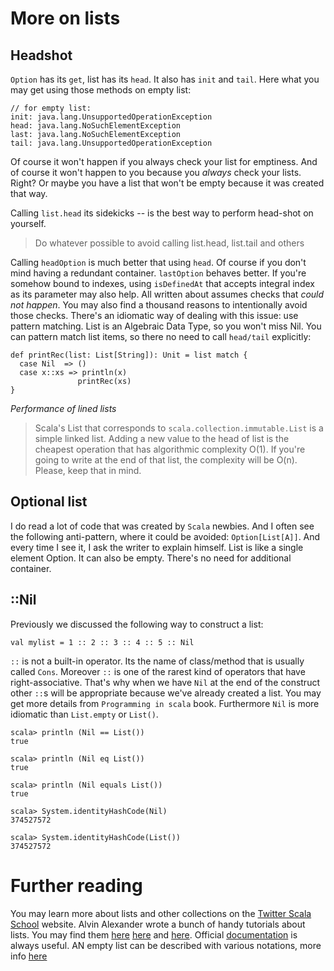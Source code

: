 More on lists
=============

## Headshot
`Option` has its `get`, list has its `head`. It also has `init` and `tail`.
Here what you may get using those methods on empty list:

    // for empty list:
    init: java.lang.UnsupportedOperationException
    head: java.lang.NoSuchElementException
    last: java.lang.NoSuchElementException
    tail: java.lang.UnsupportedOperationException

Of course it won't happen if you always check your list for emptiness. And of
course it won't happen to you because you *always* check your lists. Right?
Or maybe you have a list that won't be empty because it was created that way.

Calling `list.head` its sidekicks -- is the best way to perform head-shot on
yourself.

> Do whatever possible to avoid calling list.head, list.tail and others

Calling `headOption` is much better that using `head`. Of course if you don't
mind having a redundant container. `lastOption` behaves better. If you're
somehow bound to indexes, using `isDefinedAt` that accepts integral index as its
parameter may also help. All written about assumes checks that *could not
happen*. You may also find a thousand reasons to intentionally avoid those
checks. There's an idiomatic way of dealing with this issue: use pattern
matching. List is an Algebraic Data Type, so you won't miss Nil. You
can pattern match list items, so there no need to call `head/tail` explicitly:

    def printRec(list: List[String]): Unit = list match {
      case Nil  => ()
      case x::xs => println(x)
                   printRec(xs)
    }

*Performance of lined lists*
> Scala's List that corresponds to `scala.collection.immutable.List` is a
> simple linked list. Adding a new value to the head of list is the cheapest
> operation that has algorithmic complexity O(1). If you're going to write at
> the end of that list, the complexity will be O(n). Please, keep that in mind.

## Optional list
I do read a lot of code that was created by `Scala` newbies. And I often see
the following anti-pattern, where it could be avoided: `Option[List[A]]`. And
every time I see it, I ask the writer to explain himself. List is like a single
element Option. It can also be empty. There's no need for additional container.

## ::Nil
Previously we discussed the following way to construct a list:

    val mylist = 1 :: 2 :: 3 :: 4 :: 5 :: Nil

`::` is not a built-in operator. Its the name of class/method that is usually
called `Cons`. Moreover `::` is one of the rarest kind of operators that have
right-associative. That's why when we have `Nil` at the end of the construct
other `::`s will be appropriate because we've already created a list.
You may get more details from `Programming in scala` book. Furthermore `Nil` is
more idiomatic than `List.empty` or `List()`.

    scala> println (Nil == List())
    true

    scala> println (Nil eq List())
    true

    scala> println (Nil equals List())
    true

    scala> System.identityHashCode(Nil)
    374527572

    scala> System.identityHashCode(List())
    374527572


Further reading
===============
You may learn more about lists and other collections on the
[Twitter Scala School](tschool-col) website. Alvin Alexander wrote a bunch of
handy tutorials about lists. You may find them [here](aal1) [here](aal2) and
[here](aal3). Official [documentation](list-doc) is always useful. AN empty list
can be described with various notations, more info [here](empty-list)

[tschool-col]: https://twitter.github.io/scala_school/collections.html
[aal1]: http://alvinalexander.com/scala/scala-list-class-examples
[aal2]: http://alvinalexander.com/scala/how-create-scala-list-range-fill-tabulate-constructors
[aal3]: http://alvinalexander.com/scala/how-add-elements-to-a-list-in-scala-listbuffer-immutable
[list-doc]: http://www.scala-lang.org/api/current/scala/collection/immutable/List.html
[empty-list]: http://stackoverflow.com/questions/5981850/scala-nil-vs-list

